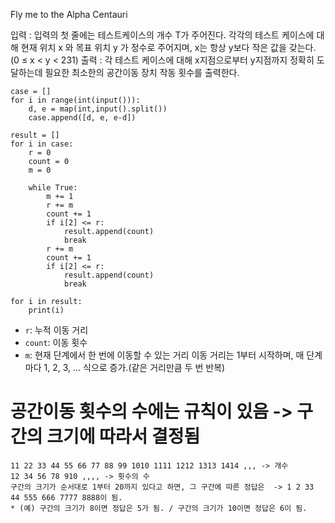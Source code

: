 Fly me to the Alpha Centauri

입력 : 입력의 첫 줄에는 테스트케이스의 개수 T가 주어진다. 각각의 테스트 케이스에 대해 현재 위치 x 와 목표 위치 y 가 정수로 주어지며, x는 항상 y보다 작은 값을 갖는다. (0 ≤ x < y < 231)
출력 : 각 테스트 케이스에 대해 x지점으로부터 y지점까지 정확히 도달하는데 필요한 최소한의 공간이동 장치 작동 횟수를 출력한다.

```
case = []
for i in range(int(input())):
    d, e = map(int,input().split())
    case.append([d, e, e-d])

result = []
for i in case:
    r = 0
    count = 0
    m = 0

    while True:
        m += 1
        r += m
        count += 1
        if i[2] <= r:
            result.append(count)
            break
        r += m
        count += 1
        if i[2] <= r:
            result.append(count)
            break

for i in result:
    print(i)
```

- `r`: 누적 이동 거리
- `count`: 이동 횟수
- `m`: 현재 단계에서 한 번에 이동할 수 있는 거리
이동 거리는 1부터 시작하며, 매 단계마다 1, 2, 3, ... 식으로 증가.(같은 거리만큼 두 번 반복)
# 공간이동 횟수의 수에는 규칙이 있음 -> 구간의 크기에 따라서 결정됨
	11 22 33 44 55 66 77 88 99 1010 1111 1212 1313 1414 ,,, -> 개수  
	12 34 56 78 910 ,,,, -> 횟수의 수  
	구간의 크기가 순서대로 1부터 20까지 있다고 하면, 그 구간에 따른 정답은  -> 1 2 33 44 555 666 7777 8888이 됨.  
	* (예) 구간의 크기가 8이면 정답은 5가 됨. / 구간의 크기가 10이면 정답은 6이 됨.